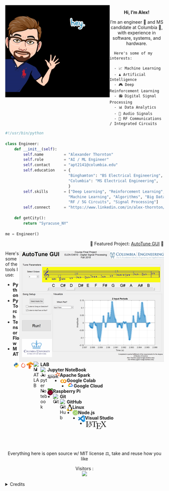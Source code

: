 <img src="https://github.com/athornton1618/athornton1618/blob/main/hello.PNG?raw=true" align="left" alt="Hello!">
<p align="right">
  <p align="center"><strong>Hi, I’m Alex!</strong></p>
  <p align="center">
      I’m an engineer 🚀 and MS candidate at Columbia 👑, with experience in software, systems, and hardware.
      
      Here's some of my interests:

      - 📈 Machine Learning 
      - ♟️ Artificial Intelligence
      - 🎮 Deep Reinforcement Learning
      - 📻 Digital Signal Processing 
      - 📊 Data Analytics
      - 🎹 Audio Signals
      - 📡 RF Communications / Integrated Circuits
  </p>
</p>

```python
#!/usr/bin/python

class Engineer:
    def __init__(self):
        self.name         = "Alexander Thornton"
        self.role         = "AI / ML Engineer"
        self.contact      = "apt2141@columbia.edu"
        self.education    = {
                            "Binghamton": "BS Electrical Engineering",
                            "Columbia": "MS Electrical Engineering",
                            }
        self.skills       = ["Deep Learning", "Reinforcement Learning", "AI",
                            "Machine Learning", "Algorithms", "Big Data Analytics", 
                            "RF / 5G Circuits", "Signal Processing"]
        self.connect      = "https://www.linkedin.com/in/alex-thornton/"
    
    def getCity():
        return "Syracuse_NY"

me = Engineer()
```

<p align="right">
    🔽 Featured Project: <a href="https://github.com/athornton1618/AutoTuneGUI"> AutoTune GUI</a> 🔽
</p>

<img src="https://github.com/athornton1618/athornton1618/blob/main/AutoTune.PNG?raw=true" align="right" alt="Hello!">

<p align="left">
    Here's some of the tools I use:
</p>

- <img align="left" alt="Python" width="22px" src="https://raw.githubusercontent.com/github/explore/80688e429a7d4ef2fca1e82350fe8e3517d3494d/topics/python/python.png" />  **Python**
- <img align="left" alt="PyTorch" width="22px" src="https://github.com/athornton1618/athornton1618/blob/main/pytorch.png" />  **PyTorch**
- <img align="left" alt="TensorFlow" width="22px" src="https://github.com/athornton1618/athornton1618/blob/main/tensorflow.png" />  **TensorFlow**
- <img align="left" alt="MATLAB" width="22px" src="https://upload.wikimedia.org/wikipedia/commons/2/21/Matlab_Logo.png" />  **MATLAB**
- <img align="left" alt="Jupyter Notebook" width="22px" src="https://www.vectorlogo.zone/logos/jupyter/jupyter-icon.svg" /> **Jupyter NoteBook**
- <img align="left" alt="Apache Spark" width="40px" src="https://github.com/athornton1618/athornton1618/blob/main/spark.png" /> **Apache Spark**
- <img align="left" alt="Google Colab" width="22px" src="https://github.com/athornton1618/athornton1618/blob/main/colab.png" /> **Google Colab**
- <img align="left" alt="Google Cloud" width="22px" src="https://github.com/athornton1618/athornton1618/blob/main/gcp.png" /> **Google Cloud**
- <img align="left" alt="Raspberry Pi" width="18px" src="https://github.com/athornton1618/athornton1618/blob/main/RPi.png"/>  **Raspberry Pi**
- <img align="left" alt="Git" width="22px" src="https://logo.letskhabar.com/img/?tool=git" /> **Git**
- <img align="left" alt="GitHub" width="22px" src="https://logo.letskhabar.com/img/?tool=github" /> **GitHub**
- <img align="left" alt="Linux" width="18px" src="https://github.com/athornton1618/athornton1618/blob/main/linux.png"/>  **Linux**
- <img align="left" alt="Node.js" width="18px" src="https://github.com/athornton1618/athornton1618/blob/main/js.png"/>  **Node.js**
- <img align="left" alt="Visual Studio" width="22px" src="https://github.com/athornton1618/athornton1618/blob/main/vscode.png"/>  **Visual Studio**
- <img align="left" alt="LaTeX" width="70px" src="https://github.com/athornton1618/athornton1618/blob/main/LaTeX.png"/>

<br>
<br>
<br>

<p align="center">
    Everything here is open source w/ MIT license ⚖️, take and reuse how you like
</p>
<p align="center"> 
  Visitors :<br>
  <img src="https://profile-counter.glitch.me/athornton1618/count.svg" />
</p>
  
<details>
  <summary>Credits</summary>
  <ul>
    <li>Layout ideas <s>stolen</s> borrowed from <a href="https://github.com/speculative"> Speculative</a>, a friend from Columbia, and <a href=https://github.com/Wandrys-dev>     Wandrys-dev</a>.</li>
</details>
